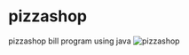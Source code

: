 # pizzashop
pizzashop bill program using java
![pizzashop](https://user-images.githubusercontent.com/98012257/162483245-79791ad8-0b89-4953-9494-fc3c973308bf.png)
